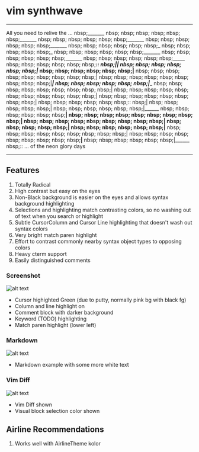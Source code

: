 # vim synthwave

***
All you need to relive the ...
 nbsp;_______ nbsp; nbsp; nbsp; nbsp; nbsp; nbsp;_______ nbsp; nbsp; nbsp; nbsp; nbsp; nbsp;_______ nbsp; nbsp; nbsp; nbsp; nbsp; nbsp;_______ nbsp; nbsp; nbsp; nbsp; nbsp; nbsp;_ nbsp; nbsp; nbsp; nbsp; nbsp;_ nbsp; nbsp; nbsp; nbsp; nbsp; nbsp;_______ nbsp; nbsp; nbsp; nbsp; nbsp; nbsp;_______ nbsp; nbsp; nbsp; nbsp; nbsp; nbsp;_____ nbsp; nbsp; nbsp; nbsp; nbsp; nbsp;_______::
 nbsp;|_____| nbsp; nbsp; nbsp; nbsp; nbsp; nbsp;|______ nbsp; nbsp; nbsp; nbsp; nbsp; nbsp;|______ nbsp; nbsp; nbsp; nbsp; nbsp; nbsp; nbsp; nbsp; nbsp;| nbsp; nbsp; nbsp; nbsp; nbsp; nbsp; nbsp; nbsp; nbsp;|_____| nbsp; nbsp; nbsp; nbsp; nbsp; nbsp;|______ nbsp; nbsp; nbsp; nbsp; nbsp; nbsp; nbsp; nbsp; nbsp;| nbsp; nbsp; nbsp; nbsp; nbsp; nbsp; nbsp; nbsp; nbsp; nbsp; nbsp;| nbsp; nbsp; nbsp; nbsp; nbsp; nbsp; nbsp; nbsp;| nbsp; nbsp; nbsp; nbsp; nbsp; nbsp;::
 nbsp;| nbsp; nbsp; nbsp; nbsp; nbsp;| nbsp; nbsp; nbsp; nbsp; nbsp; nbsp;|______ nbsp; nbsp; nbsp; nbsp; nbsp; nbsp;______| nbsp; nbsp; nbsp; nbsp; nbsp; nbsp; nbsp; nbsp; nbsp;| nbsp; nbsp; nbsp; nbsp; nbsp; nbsp; nbsp; nbsp; nbsp;| nbsp; nbsp; nbsp; nbsp; nbsp;| nbsp; nbsp; nbsp; nbsp; nbsp; nbsp;|______ nbsp; nbsp; nbsp; nbsp; nbsp; nbsp; nbsp; nbsp; nbsp;| nbsp; nbsp; nbsp; nbsp; nbsp; nbsp; nbsp; nbsp; nbsp;__|__ nbsp; nbsp; nbsp; nbsp; nbsp; nbsp;|______ nbsp;::
... of the neon glory days
***

## Features
1. Totally Radical
2. High contrast but easy on the eyes
3. Non-Black background is easier on the eyes and allows syntax background highlighting
4. Selections and highlighting match contrasting colors, so no washing out of text when you search or highlight
5. Subtle CursorColumn and Cursor Line highlighting that doesn't wash out syntax colors
6. Very bright match paren highlight
7. Effort to contrast commonly nearby syntax object types to opposing colors
8. Heavy cterm support
9. Easily distinguished comments

### Screenshot
![alt text](https://github.com/TroyFletcher/vim-colors-synthwave/raw/master/vim-color-synthwave1.png "Screenshot 1")
- Cursor highighted Green (due to putty, normally pink bg with black fg)
- Column and line highlight on
- Comment block with darker background
- Keyword (TODO) highlighting
- Match paren highlight (lower left)

### Markdown
![alt text](https://github.com/TroyFletcher/vim-colors-synthwave/raw/master/vim-color-synthwave3.png "Screenshot 3")
- Markdown example with some more white text

### Vim Diff
![alt text](https://github.com/TroyFletcher/vim-colors-synthwave/raw/master/vim-color-synthwave2.png "Screenshot 2")
- Vim Diff shown
- Visual block selection color shown

## Airline Recommendations
1. Works well with AirlineTheme kolor

